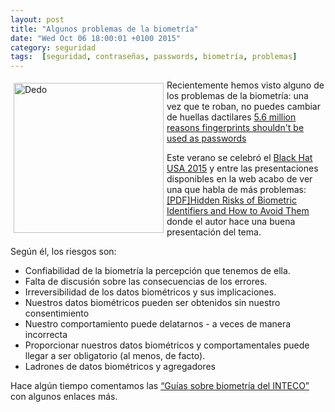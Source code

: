 ```yaml
---
layout: post
title: "Algunos problemas de la biometría"
date: "Wed Oct 06 18:00:01 +0100 2015"
category: seguridad
tags:  [seguridad, contraseñas, passwords, biometría, problemas]
---
```






<a href="https://500px.com/photo/58900178/cortarse-con-una-hoja-examen-by-fernando-tricas" title="Dedo"><img src="https://drscdn.500px.org/photo/58900178/h%3D300/a91fab3fd49b4e3b5686e77e456897f3" width="240"  alt="Dedo" style="float:left; margin:5px"></a>

Recientemente hemos visto alguno de los problemas de la biometría: una vez que te roban, no puedes cambiar de huellas dactilares [5.6 million reasons fingerprints shouldn't be used as passwords](http://www.itworld.com/article/2986257/security/fingerprints-arent-passwords.html)

Este verano se celebró el [Black Hat USA 2015](https://www.blackhat.com/us-15/) y entre las presentaciones disponibles en la web acabo de ver una que habla de más problemas: [[PDF]Hidden Risks of Biometric Identifiers and How to Avoid Them](https://www.blackhat.com/docs/us-15/materials/us-15-Keenan-Hidden-Risks-Of-Biometric-Identifiers-And-How-To-Avoid-Them.pdf) donde el autor hace una buena presentación del tema.

Según él, los riesgos son:

* Confiabilidad de la biometría la percepción que tenemos de ella.
* Falta de discusión sobre las consecuencias de los errores.
* Irreversibilidad de los datos biométricos y sus implicaciones.
* Nuestros datos biométricos pueden ser obtenidos sin nuestro consentimiento
* Nuestro comportamiento puede delatarnos - a veces de manera incorrecta 
* Proporcionar nuestros datos biométricos y comportamentales puede llegar a ser obligatorio (al menos, de facto).
* Ladrones de datos biométricos y agregadores

Hace algún tiempo comentamos las [“Guías sobre biometría del INTECO”](https://mbpfernand0.wordpress.com/2011/12/13/guias-sobre-biometria-del-inteco/) con algunos enlaces más.
